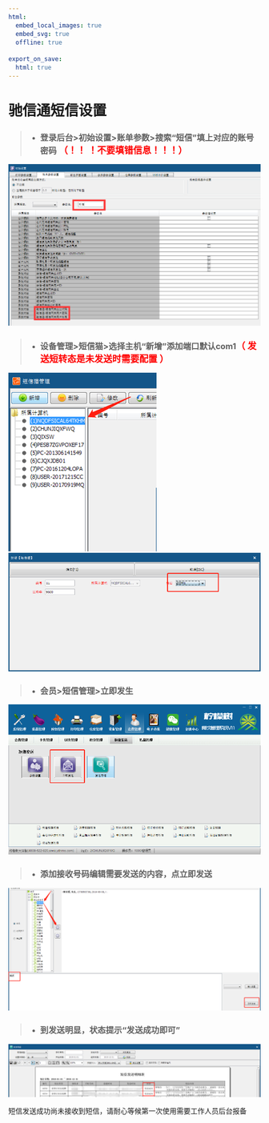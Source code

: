 ```yaml
---
html:
  embed_local_images: true
  embed_svg: true
  offline: true

export_on_save:
  html: true
---
```

 # 驰信通短信设置

> - ### 登录后台>初始设置>账单参数>搜索“短信”填上对应的账号密码<font face="微软雅黑" size = 4 color = red > （！！ ！不要填错信息！！！） </font>

 ![用管理员身份运行](images/2.png)

> - ### 设备管理>短信猫>选择主机“新增”添加端口默认com1<font face="微软雅黑" size = 4 color = red >（ 发送短转态是未发送时需要配置 ）</font>

 ![](images/3.png)
 ![](images/4.png)

> - ### 会员>短信管理>立即发生

![](images/5.png)

> - ### 添加接收号码编辑需要发送的内容，点立即发送

 ![](images/6.jpg)

> - ### 到发送明显，状态提示“发送成功即可”

 ![用管理员身份运行](images/7.jpg)

短信发送成功尚未接收到短信，请耐心等候第一次使用需要工作人员后台报备